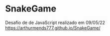 # SnakeGame
Desafio de de JavaScript realizado em 09/05/22
https://arthurmends777.github.io/SnakeGame/
